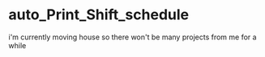 # auto_Print_Shift_schedule
i'm currently moving house so there won't be many projects from me for a while 
